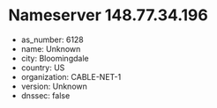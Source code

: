 # Nameserver 148.77.34.196

* as_number: 6128
* name: Unknown
* city: Bloomingdale
* country: US
* organization: CABLE-NET-1
* version: Unknown
* dnssec: false
